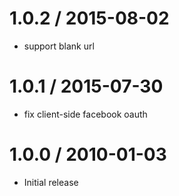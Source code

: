 
1.0.2 / 2015-08-02
==================

  * support blank url

1.0.1 / 2015-07-30
==================

  * fix client-side facebook oauth

1.0.0 / 2010-01-03
==================

  * Initial release

